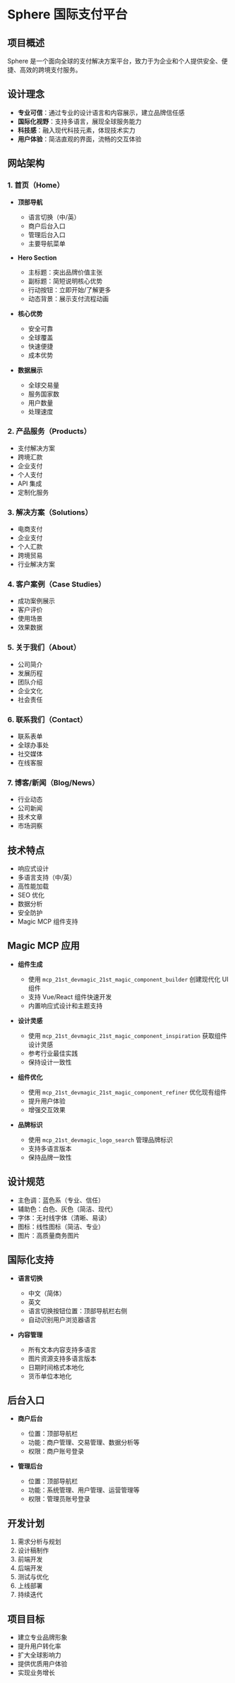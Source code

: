 # Sphere 国际支付平台

## 项目概述
Sphere 是一个面向全球的支付解决方案平台，致力于为企业和个人提供安全、便捷、高效的跨境支付服务。

## 设计理念
- **专业可信**：通过专业的设计语言和内容展示，建立品牌信任感
- **国际化视野**：支持多语言，展现全球服务能力
- **科技感**：融入现代科技元素，体现技术实力
- **用户体验**：简洁直观的界面，流畅的交互体验

## 网站架构

### 1. 首页（Home）
- **顶部导航**
  - 语言切换（中/英）
  - 商户后台入口
  - 管理后台入口
  - 主要导航菜单

- **Hero Section**
  - 主标题：突出品牌价值主张
  - 副标题：简短说明核心优势
  - 行动按钮：立即开始/了解更多
  - 动态背景：展示支付流程动画

- **核心优势**
  - 安全可靠
  - 全球覆盖
  - 快速便捷
  - 成本优势

- **数据展示**
  - 全球交易量
  - 服务国家数
  - 用户数量
  - 处理速度

### 2. 产品服务（Products）
- 支付解决方案
- 跨境汇款
- 企业支付
- 个人支付
- API 集成
- 定制化服务

### 3. 解决方案（Solutions）
- 电商支付
- 企业支付
- 个人汇款
- 跨境贸易
- 行业解决方案

### 4. 客户案例（Case Studies）
- 成功案例展示
- 客户评价
- 使用场景
- 效果数据

### 5. 关于我们（About）
- 公司简介
- 发展历程
- 团队介绍
- 企业文化
- 社会责任

### 6. 联系我们（Contact）
- 联系表单
- 全球办事处
- 社交媒体
- 在线客服

### 7. 博客/新闻（Blog/News）
- 行业动态
- 公司新闻
- 技术文章
- 市场洞察

## 技术特点
- 响应式设计
- 多语言支持（中/英）
- 高性能加载
- SEO 优化
- 数据分析
- 安全防护
- Magic MCP 组件支持

## Magic MCP 应用
- **组件生成**
  - 使用 `mcp_21st_devmagic_21st_magic_component_builder` 创建现代化 UI 组件
  - 支持 Vue/React 组件快速开发
  - 内置响应式设计和主题支持

- **设计灵感**
  - 使用 `mcp_21st_devmagic_21st_magic_component_inspiration` 获取组件设计灵感
  - 参考行业最佳实践
  - 保持设计一致性

- **组件优化**
  - 使用 `mcp_21st_devmagic_21st_magic_component_refiner` 优化现有组件
  - 提升用户体验
  - 增强交互效果

- **品牌标识**
  - 使用 `mcp_21st_devmagic_logo_search` 管理品牌标识
  - 支持多语言版本
  - 保持品牌一致性

## 设计规范
- 主色调：蓝色系（专业、信任）
- 辅助色：白色、灰色（简洁、现代）
- 字体：无衬线字体（清晰、易读）
- 图标：线性图标（简洁、专业）
- 图片：高质量商务图片

## 国际化支持
- **语言切换**
  - 中文（简体）
  - 英文
  - 语言切换按钮位置：顶部导航栏右侧
  - 自动识别用户浏览器语言

- **内容管理**
  - 所有文本内容支持多语言
  - 图片资源支持多语言版本
  - 日期时间格式本地化
  - 货币单位本地化

## 后台入口
- **商户后台**
  - 位置：顶部导航栏
  - 功能：商户管理、交易管理、数据分析等
  - 权限：商户账号登录

- **管理后台**
  - 位置：顶部导航栏
  - 功能：系统管理、用户管理、运营管理等
  - 权限：管理员账号登录

## 开发计划
1. 需求分析与规划
2. 设计稿制作
3. 前端开发
4. 后端开发
5. 测试与优化
6. 上线部署
7. 持续迭代

## 项目目标
- 建立专业品牌形象
- 提升用户转化率
- 扩大全球影响力
- 提供优质用户体验
- 实现业务增长 